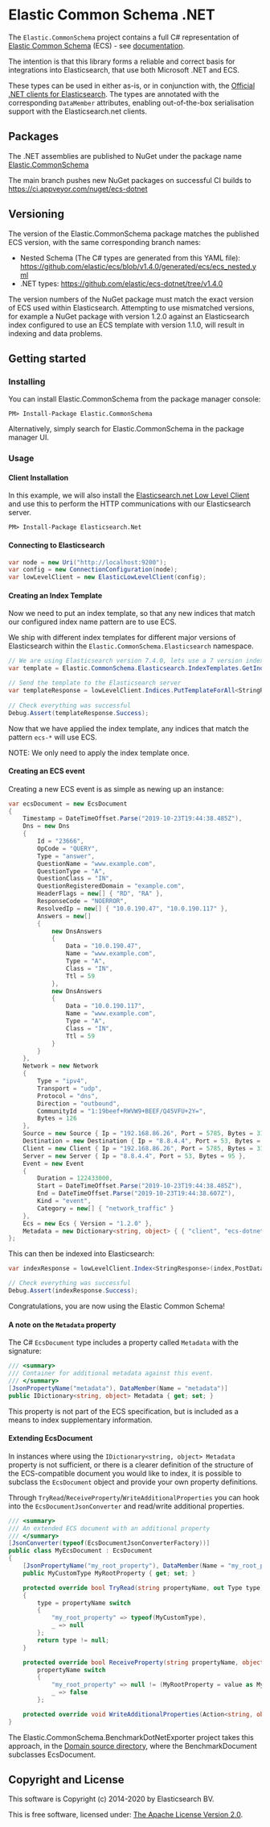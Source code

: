 # Elastic Common Schema .NET

The `Elastic.CommonSchema` project contains a full C# representation of [Elastic Common Schema](https://github.com/elastic/ecs) (ECS) - see [documentation](https://www.elastic.co/guide/en/ecs/current/index.html).

The intention is that this library forms a reliable and correct basis for integrations into Elasticsearch, that use both Microsoft .NET and ECS.

These types can be used in either as-is, or in conjunction with, the [Official .NET clients for Elasticsearch](https://github.com/elastic/elasticsearch-net). The types are annotated with the corresponding `DataMember` attributes, enabling out-of-the-box serialisation support with the Elasticsearch.net clients.

## Packages

The .NET assemblies are published to NuGet under the package name [Elastic.CommonSchema](http://nuget.org/packages/Elastic.CommonSchema)

The main branch pushes new NuGet packages on successful CI builds to https://ci.appveyor.com/nuget/ecs-dotnet

## Versioning

The version of the Elastic.CommonSchema package matches the published ECS version, with the same corresponding branch names:

 - Nested Schema (The C# types are generated from this YAML file): https://github.com/elastic/ecs/blob/v1.4.0/generated/ecs/ecs_nested.yml
 - .NET types: https://github.com/elastic/ecs-dotnet/tree/v1.4.0

The version numbers of the NuGet package must match the exact version of ECS used within Elasticsearch. Attempting to use mismatched versions, for example a NuGet package with version 1.2.0 against an Elasticsearch index configured to use an ECS template with version 1.1.0, will result in indexing and data problems.

## Getting started

### Installing

You can install Elastic.CommonSchema from the package manager console:

    PM> Install-Package Elastic.CommonSchema

Alternatively, simply search for Elastic.CommonSchema in the package manager UI.

### Usage

#### Client Installation

In this example, we will also install the [Elasticsearch.net Low Level Client](https://github.com/elastic/elasticsearch-net#elasticsearchnet) and use this to perform the HTTP communications with our Elasticsearch server.

    PM> Install-Package Elasticsearch.Net

#### Connecting to Elasticsearch

```csharp
var node = new Uri("http://localhost:9200");
var config = new ConnectionConfiguration(node);
var lowLevelClient = new ElasticLowLevelClient(config);
```
#### Creating an Index Template

Now we need to put an index template, so that any new indices that match our configured index name pattern are to use ECS.

We ship with different index templates for different major versions of Elasticsearch within the `Elastic.CommonSchema.Elasticsearch` namespace.

```csharp
// We are using Elasticsearch version 7.4.0, lets use a 7 version index template
var template = Elastic.CommonSchema.Elasticsearch.IndexTemplates.GetIndexTemplateForElasticsearch7("ecs-*");

// Send the template to the Elasticsearch server
var templateResponse = lowLevelClient.Indices.PutTemplateForAll<StringResponse>("ecs-template", template);
   
// Check everything was successful
Debug.Assert(templateResponse.Success);
```

Now that we have applied the index template, any indices that match the pattern `ecs-*` will use ECS.

NOTE: We only need to apply the index template once.

#### Creating an ECS event

Creating a new ECS event is as simple as newing up an instance:

```csharp
var ecsDocument = new EcsDocument
{
	Timestamp = DateTimeOffset.Parse("2019-10-23T19:44:38.485Z"),
	Dns = new Dns
	{
		Id = "23666",
		OpCode = "QUERY",
		Type = "answer",
		QuestionName = "www.example.com",
		QuestionType = "A",
		QuestionClass = "IN",
		QuestionRegisteredDomain = "example.com",
		HeaderFlags = new[] { "RD", "RA" },
		ResponseCode = "NOERROR",
		ResolvedIp = new[] { "10.0.190.47", "10.0.190.117" },
		Answers = new[]
		{
			new DnsAnswers
			{
				Data = "10.0.190.47",
				Name = "www.example.com",
				Type = "A",
				Class = "IN",
				Ttl = 59
			},
			new DnsAnswers
			{
				Data = "10.0.190.117",
				Name = "www.example.com",
				Type = "A",
				Class = "IN",
				Ttl = 59
			}
		}
	},
	Network = new Network
	{
		Type = "ipv4",
		Transport = "udp",
		Protocol = "dns",
		Direction = "outbound",
		CommunityId = "1:19beef+RWVW9+BEEF/Q45VFU+2Y=",
		Bytes = 126
	},
	Source = new Source { Ip = "192.168.86.26", Port = 5785, Bytes = 31 },
	Destination = new Destination { Ip = "8.8.4.4", Port = 53, Bytes = 95 },
	Client = new Client { Ip = "192.168.86.26", Port = 5785, Bytes = 31 },
	Server = new Server { Ip = "8.8.4.4", Port = 53, Bytes = 95 },
	Event = new Event
	{
		Duration = 122433000,
		Start = DateTimeOffset.Parse("2019-10-23T19:44:38.485Z"),
		End = DateTimeOffset.Parse("2019-10-23T19:44:38.607Z"),
		Kind = "event",
		Category = new[] { "network_traffic" }
	},
	Ecs = new Ecs { Version = "1.2.0" },
	Metadata = new Dictionary<string, object> { { "client", "ecs-dotnet" } }
};

```

This can then be indexed into Elasticsearch:

```csharp
var indexResponse = lowLevelClient.Index<StringResponse>(index,PostData.Serializable(ecsDocument));

// Check everything was successful
Debug.Assert(indexResponse.Success);
```

Congratulations, you are now using the Elastic Common Schema!

#### A note on the `Metadata` property

The C# `EcsDocument` type includes a property called `Metadata` with the signature:

```csharp
/// <summary>
/// Container for additional metadata against this event.
/// </summary>
[JsonPropertyName("metadata"), DataMember(Name = "metadata")]
public IDictionary<string, object> Metadata { get; set; }
```

This property is not part of the ECS specification, but is included as a means to index supplementary information.

#### Extending EcsDocument

In instances where using the `IDictionary<string, object> Metadata` property is not sufficient, or there is a clearer definition of the structure of the ECS-compatible document you would like to index, it is possible to subclass the `EcsDocument` object and provide your own property definitions.

Through `TryRead`/`ReceiveProperty`/`WriteAdditionalProperties` you can hook into the `EcsDocumentJsonConverter` and read/write additional properties.

```csharp
/// <summary>
/// An extended ECS document with an additional property
/// </summary>
[JsonConverter(typeof(EcsDocumentJsonConverterFactory))]
public class MyEcsDocument : EcsDocument
{
	[JsonPropertyName("my_root_property"), DataMember(Name = "my_root_property")]
	public MyCustomType MyRootProperty { get; set; }

	protected override bool TryRead(string propertyName, out Type type)
	{
		type = propertyName switch
		{
			"my_root_property" => typeof(MyCustomType),
			_ => null
		};
		return type != null;
	}

	protected override bool ReceiveProperty(string propertyName, object value) =>
		propertyName switch
		{
			"my_root_property" => null != (MyRootProperty = value as MyCustomType),
			_ => false
		};

	protected override void WriteAdditionalProperties(Action<string, object> write) => write("my_root_property", MyCustomType);
}
```

The Elastic.CommonSchema.BenchmarkDotNetExporter project takes this approach, in the [Domain source directory](https://github.com/elastic/ecs-dotnet/tree/main/src/Elastic.CommonSchema.BenchmarkDotNetExporter), where the BenchmarkDocument subclasses EcsDocument.

## Copyright and License

This software is Copyright (c) 2014-2020 by Elasticsearch BV.

This is free software, licensed under: [The Apache License Version 2.0](https://github.com/elastic/ecs-dotnet/blob/main/license.txt).
